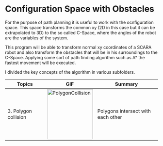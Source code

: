 # Configuration Space with Obstacles

For the purpose of path planning it is useful to work with the ocnfiguration space. This space transforms the common xy (2D in this case but it can be extrapolated to 3D) to the so called C-Space, where the angles of the robot are the variables of the system.

This program will be able to transform normal xy coordinates of a SCARA robot and also transform the obstacles that will be in his surroundings to the C-Space. Applying some sort of path finding algorithm such as A* the fastest movement will be executed.

I divided the key concepts of the algorithm in various subfolders.

| Topics  | GIF | Summary |
| ------  | --- | ------- |
|3. Polygon collision | <a href="https://marc-roig.github.io/Configuration_Space_Obstacles/3_PolygonCollision/"  target="_blank"> <img border="0" alt="PolygonCollision" src="https://i.gyazo.com/d386f17837f0d655cceb4f24702e04a7.gif" width="150" height="165"> </a> | Polygons intersect with each other |
